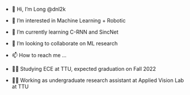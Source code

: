 - 👋 Hi, I’m Long @dnl2k
- 👀 I’m interested in Machine Learning + Robotic
- 🌱 I’m currently learning C-RNN and SincNet
- 💞️ I’m looking to collaborate on ML research 
- 📫 How to reach me ...

- :student: Studying ECE at TTU, expected graduation on Fall 2022
- :farmer: Working as undergraduate research assistant at Applied Vision Lab at TTU

<!---
dnl2k/dnl2k is a ✨ special ✨ repository because its `README.md` (this file) appears on your GitHub profile.
You can click the Preview link to take a look at your changes.
--->
